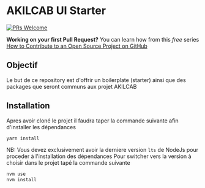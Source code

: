# AKILCAB UI Starter

 [![PRs Welcome](https://img.shields.io/badge/PRs-welcome-brightgreen.svg?style=flat-square)](https://makeapullrequest.com)

 **Working on your first Pull Request?** You can learn how from this *free* series [How to Contribute to an Open Source Project on GitHub](https://kcd.im/pull-request)

## Objectif

 Le but de ce repository est d'offrir un boilerplate (starter) ainsi que des packages que seront communs aux projet AKILCAB

## Installation

Apres avoir cloné le projet il faudra taper la commande suivante afin d'installer les dépendances

```bash
yarn install
```

NB: Vous devez exclusivement avoir la derniere version `lts` de NodeJs pour proceder à l'installation des dépendances
Pour switcher vers la version à choisir dans le projet tapé la commande suivante

```bash
nvm use
nvm install
```
